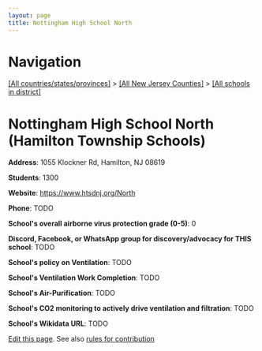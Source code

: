 ```yaml
---
layout: page
title: Nottingham High School North
---
```

# Navigation

[[All countries/states/provinces]](../../..) > [[All New Jersey Counties]](../..) > [[All schools in district]](..)

# Nottingham High School North (Hamilton Township Schools)

**Address**: 1055 Klockner Rd, Hamilton, NJ 08619

**Students**: 1300

**Website**: <https://www.htsdnj.org/North>

**Phone**: TODO

**School's overall airborne virus protection grade (0-5)**: 0

**Discord, Facebook, or WhatsApp group for discovery/advocacy for THIS school**: TODO

**School's policy on Ventilation**: TODO

**School's Ventilation Work Completion**: TODO

**School's Air-Purification**: TODO

**School's CO2 monitoring to actively drive ventilation and filtration**: TODO

**School's Wikidata URL**: TODO


[Edit this page](https://github.com/ventilate-schools/NJ/edit/main/./Mercer/Hamilton_Township_Schools/Nottingham_High_School_North.md). See also [rules for contribution](../../../contribution-rules/)